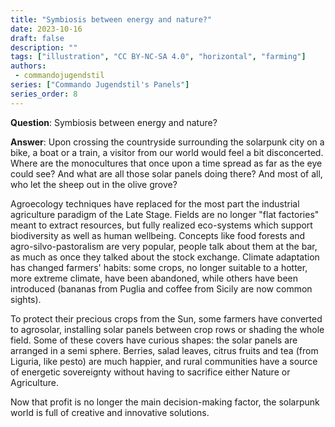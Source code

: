 ```yaml
---
title: "Symbiosis between energy and nature?"
date: 2023-10-16
draft: false
description: ""
tags: ["illustration", "CC BY-NC-SA 4.0", "horizontal", "farming"]
authors:
 - commandojugendstil
series: ["Commando Jugendstil's Panels"]
series_order: 8
---
```


**Question**: 
Symbiosis between energy and nature?

**Answer**:
Upon crossing the countryside surrounding the solarpunk city on a bike, a boat or a train, a visitor from our world would feel a bit disconcerted.
Where are the monocultures that once upon a time spread as far as the eye could see? And what are all those solar panels doing there? And most of all, who let the sheep out in the olive grove?

Agroecology techniques have replaced for the most part the industrial agriculture paradigm of the Late Stage. 
Fields are no longer "flat factories" meant to extract resources, but fully realized eco-systems which support biodiversity as well as human wellbeing.
Concepts like food forests and agro-silvo-pastoralism are very popular, people talk about them at the bar, as much as once they talked about the stock exchange.
Climate adaptation has changed farmers' habits: some crops, no longer suitable to a hotter, more extreme climate, have been abandoned, while others have been introduced (bananas from Puglia and coffee from Sicily are now common sights).

To protect their precious crops from the Sun, some farmers have converted to agrosolar, installing solar panels between crop rows or shading the whole field. Some of these covers have curious shapes: the solar panels are arranged in a semi sphere.
Berries, salad leaves, citrus fruits and tea (from Liguria, like pesto) are much happier, and rural communities have a source of energetic sovereignty without having to sacrifice either Nature or Agriculture.

Now that profit is no longer the main decision-making factor, the solarpunk world is full of creative and innovative solutions.

